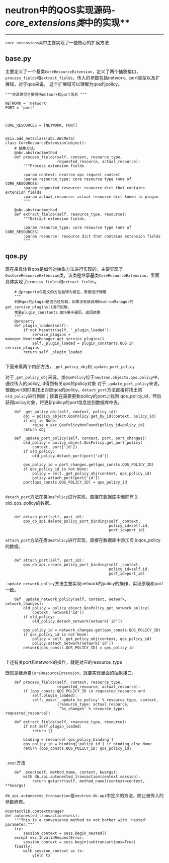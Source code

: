 # neutron中的QOS实现源码-*core_extensions类*中的实现**

-------------------------------------------------------


`core_extensions类`中主要实现了一些核心的扩展方法


## **base.py**

主要定义了一个基类`CoreResourceExtension`，定义了两个抽象接口，`process_fields`和`extract_fields`，传入的参数包括network、port类型以及扩展域，对于qos来说，
这个扩展域可以理解为qos的policy。


```
"""资源类型主要包括network和port信息 """

NETWORK = 'network'
PORT = 'port'



CORE_RESOURCES = [NETWORK, PORT]


@six.add_metaclass(abc.ABCMeta)
class CoreResourceExtension(object):
	# 抽象方法，
    @abc.abstractmethod
    def process_fields(self, context, resource_type,
                       requested_resource, actual_resource):
        """Process extension fields.

        :param context: neutron api request context
        :param resource_type: core resource type (one of CORE_RESOURCES)
        :param requested_resource: resource dict that contains extension fields
        :param actual_resource: actual resource dict known to plugin
        """

    @abc.abstractmethod
    def extract_fields(self, resource_type, resource):
        """Extract extension fields.

        :param resource_type: core resource type (one of CORE_RESOURCES)
        :param resource: resource dict that contains extension fields
        """

```


## **qos.py**

现在来具体看qos是如何对抽象方法进行实现的，主要实现了`QosCoreResourceExtension`类，该类是继承基类`CoreResourceExtension`，里面具体实现了`process_fields`和`extract_fields`。


```
	# @property将定义的方法装饰为属性，直接进行调用
	"""
	判断qos的plugin是否已经加载，如果没有就调用NeutronManager的get_service_plugins()进行加载，
	常量plugin_constants.QOS用于遍历，返回结果
	"""
    @property
    def plugin_loaded(self):
        if not hasattr(self, '_plugin_loaded'):
            service_plugins = manager.NeutronManager.get_service_plugins()
            self._plugin_loaded = plugin_constants.QOS in service_plugins
        return self._plugin_loaded


```

下面来看两个内部方法，`_get_policy_obj`和`_update_port_policy`

对于`_get_policy_obj`来说，类`QosPolicy`位于`neutron.objects.qos.policy`中，通过传入的policy_id得到有关qos的policy对象
对于`_update_port_policy`来说，根据port的ID来找出对应qos的policy，`detach_port`方法直接将找出的`old_policy`进行删除；接着在需要更新policy的port上找到
qos_policy_id，然后获得policy对象，将更新policy的port信息加到数据库中去。

```
    def _get_policy_obj(self, context, policy_id):
        obj = policy_object.QosPolicy.get_by_id(context, policy_id)
        if obj is None:
            raise n_exc.QosPolicyNotFound(policy_id=policy_id)
        return obj

    def _update_port_policy(self, context, port, port_changes):
        old_policy = policy_object.QosPolicy.get_port_policy(
            context, port['id'])
        if old_policy:
            old_policy.detach_port(port['id'])

        qos_policy_id = port_changes.get(qos_consts.QOS_POLICY_ID)
        if qos_policy_id is not None:
            policy = self._get_policy_obj(context, qos_policy_id)
            policy.attach_port(port['id'])
        port[qos_consts.QOS_POLICY_ID] = qos_policy_id


```
`detach_port`方法在类`QosPolicy`进行实现，直接在数据库中删除有关old_qos_policy的数据。

```

    def detach_port(self, port_id):
        qos_db_api.delete_policy_port_binding(self._context,
                                              policy_id=self.id,
                                              port_id=port_id)

```
`attach_port`方法在类`QosPolicy`进行实现，直接在数据库中添加有关qos_policy的数据。

```

    def attach_port(self, port_id):
        qos_db_api.create_policy_port_binding(self._context,
                                              policy_id=self.id,
                                              port_id=port_id)

```


`_update_network_policy`方法主要实现network的policy的操作，实现原理和port一致。


```
    def _update_network_policy(self, context, network, network_changes):
        old_policy = policy_object.QosPolicy.get_network_policy(
            context, network['id'])
        if old_policy:
            old_policy.detach_network(network['id'])

        qos_policy_id = network_changes.get(qos_consts.QOS_POLICY_ID)
        if qos_policy_id is not None:
            policy = self._get_policy_obj(context, qos_policy_id)
            policy.attach_network(network['id'])
        network[qos_consts.QOS_POLICY_ID] = qos_policy_id


```

上述有关port和network的操作，就是对应的resource_type



既然是继承自`CoreResourceExtension`，就要实现里面的抽象接口。


```
    def process_fields(self, context, resource_type,
                       requested_resource, actual_resource):
        if (qos_consts.QOS_POLICY_ID in requested_resource and
            self.plugin_loaded):
            self._exec('_update_%s_policy' % resource_type, context,
                       {resource_type: actual_resource,
                        "%s_changes" % resource_type: requested_resource})

    def extract_fields(self, resource_type, resource):
        if not self.plugin_loaded:
            return {}
  
        binding = resource['qos_policy_binding']
        qos_policy_id = binding['policy_id'] if binding else None
        return {qos_consts.QOS_POLICY_ID: qos_policy_id}


```



`_exec`方法

```
    def _exec(self, method_name, context, kwargs):
        with db_api.autonested_transaction(context.session):
            return getattr(self, method_name)(context=context, **kwargs)
```

`db_api.autonested_transaction`是`neutron.db.api`中定义的方法，防止被传入的参数嵌套。

```
@contextlib.contextmanager
def autonested_transaction(sess):
    """This is a convenience method to not bother with 'nested' parameter."""
    try:
        session_context = sess.begin_nested()
    except exc.InvalidRequestError:
        session_context = sess.begin(subtransactions=True)
    finally:
        with session_context as tx:
            yield tx

```



